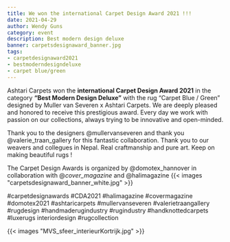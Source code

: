 ```yaml
---
title: We won the international Carpet Design Award 2021 !!!
date: 2021-04-29
author: Wendy Guns
category: event
description: Best modern design deluxe
banner: carpetsdesignaward_banner.jpg
tags:
- carpetdesignaward2021
- bestmoderndesigndeluxe
- carpet blue/green
---
```


Ashtari Carpets won the **international Carpet Design Award 2021** in the category **“Best Modern Design Deluxe”** with the rug “Carpet Blue / Green” designed by Muller van Severen x Ashtari Carpets. We are deeply pleased and honored to receive this prestigious award. Every day we work with passion on our collections, always trying to be innovative and open-minded. 
<!--more-->
Thank you to the designers @mullervanseveren and thank you @valerie_traan_gallery for this fantastic collaboration. Thank you to our weavers and collegues in Nepal. Real craftmanship and pure art. Keep on making beautiful rugs !

The Carpet Design Awards is organized by @domotex_hannover in collaboration with @_cover_magazine_ and @halimagazine
{{< images "carpetsdesignaward_banner_white.jpg" >}}

#carpetdesignawards #CDA2021 #halimagazine #covermagazine #domotex2021 #ashtaricarpets 
#mullervanseveren #valerietraangallery #rugdesign #handmaderugindustry #rugindustry #handknottedcarpets #luxerugs interiordesign #rugcollection

{{< images "MVS_sfeer_interieurKortrijk.jpg" >}}